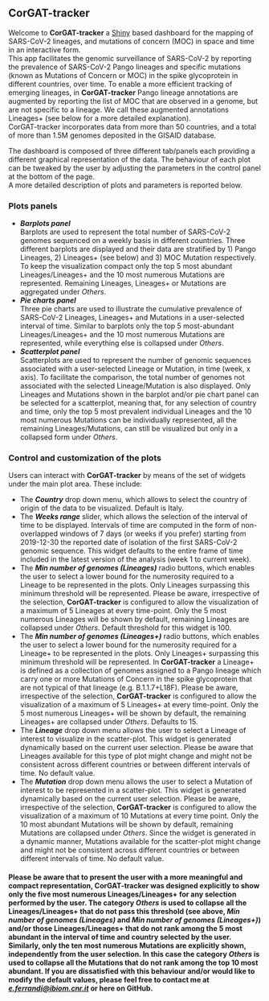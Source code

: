 ## CorGAT-tracker

Welcome to **CorGAT-tracker** a [Shiny](https://shiny.rstudio.com/) based dashboard for the mapping of SARS-CoV-2 lineages, and mutations of concern (MOC) in space and time in an interactive form.  
This app facilitates the genomic surveillance of SARS-CoV-2 by reporting the prevalence of SARS-CoV-2 Pango lineages and specific mutations (known as Mutations of Concern or MOC) in the spike glycoprotein in different countries, over time. To enable a more efficient tracking of emerging lineages, in **CorGAT-tracker** Pango lineage annotations are augmented by reporting the list of MOC that are observed in a genome, but are not specific to a lineage. We call these augmented annotations Lineages+ (see below for a more detailed explanation).  
CorGAT-tracker incorporates data from more than 50 countries, and a total of more than 1.5M genomes deposited in the GISAID database.

The dashboard is composed of three different tab/panels each providing a different graphical representation of the data. The behaviour of each plot can be tweaked by the user by adjusting the parameters in the control panel at the bottom of the page.  
A more detailed description of plots and parameters is reported below.

### Plots panels

* ***Barplots panel***  
Barplots are used to represent the total number of SARS-CoV-2 genomes sequenced on a weekly basis in different countries. Three different barplots are displayed and their data are stratified by 1) Pango Lineages, 2) Lineages+ (see below) and 3) MOC Mutation respectively. To keep the visualization compact only the top 5 most abundant Lineages/Lineages+ and the 10 most numerous Mutations are represented. Remaining Lineages, Lineages+ or Mutations are aggregated under *Others*.  
* ***Pie charts panel***  
Three pie charts are used to illustrate the cumulative prevalence of SARS-CoV-2 Lineages, Lineages+ and Mutations in a user-selected interval of time. Similar to barplots only the top 5 most-abundant Lineages/Lineages+ and the 10 most numerous Mutations are represented, while everything else is collapsed under *Others*.  
* ***Scatterplot panel***  
Scatterplots are used to represent the number of genomic sequences associated with a user-selected Lineage or Mutation, in time (week, x axis). To facilitate the comparison, the total number of genomes not associated with the selected Lineage/Mutation is also displayed. Only Lineages and Mutations shown in the barplot and/or pie chart panel can be selected for a scatterplot, meaning that, for any selection of country and time, only the top 5 most prevalent individual Lineages and the 10 most numerous Mutations can be individually represented, all the remaining Lineages/Mutations, can still be visualized but only in a collapsed form under *Others*.

### Control and customization of the plots

Users can interact with **CorGAT-tracker** by means of the set of widgets under the main plot area. These include:  
* The ***Country*** drop down menu, which allows to select the country of origin of the data to be visualized. Default is Italy.  
* The ***Weeks range*** slider, which allows the selection of the interval of  time to be displayed. Intervals of time are computed in the form of non-overlapped windows of 7 days (or weeks if you prefer) starting from 2019-12-30 the reported date of isolation of the first SARS-CoV-2 genomic sequence. This widget defaults to the entire frame of time included in the latest version of the analysis (week 1 to current week).
* The ***Min number of genomes (Lineages)*** radio buttons, which enables the user to select a lower bound for the numerosity required to a Lineage to be represented in the plots. Only Lineages surpassing this minimum threshold will be represented. Please be aware, irrespective of the selection, **CorGAT-tracker** is configured to allow the visualization of a maximum of 5 Lineages at every time-point. Only the 5 most numerous Lineages will be shown by default, remaining Lineages are collapsed under *Others*. Default threshold for this widget is 100.
* The ***Min number of genomes (Lineages+)*** radio buttons, which enables the user to select a lower bound for the numerosity required for a Lineage+ to be represented in the plots. Only Lineages+ surpassing this minimum threshold will be represented. In **CorGAT-tracker** a Lineage+ is defined as a collection of genomes assigned to a Pango lineage which carry one or more Mutations of Concern in the spike glycoprotein that are not typical of that lineage (e.g. B.1.1.7+L18F). Please be aware, irrespective of the selection, **CorGAT-tracker** is configured to allow the visualization of a maximum of 5 Lineages+ at every time-point. Only the 5 most numerous Lineages+ will be shown by default, the remaining Lineages+ are collapsed under *Others*. Defaults to 15.
* The ***Lineage*** drop down menu allows the user to select a Lineage of interest to visualize in the scatter-plot. This widget is generated dynamically based on the current user selection. Please be aware that Lineages available for this type of plot might change and might not be consistent across different countries or between different intervals of time. No default value.
* The ***Mutation*** drop down menu allows the user to select a Mutation of interest to be represented in a scatter-plot. This widget is generated dynamically based on the current user selection. Please be aware, irrespective of the selection, **CorGAT-tracker** is configured to allow the visualization of a maximum of 10 Mutations at every time point. Only the 10 most abundant Mutations will be shown by default, remaining Mutations are collapsed under *Others*. Since the widget is generated in a dynamic manner, Mutations available for the scatter-plot might change and might not be consistent across different countries or between different intervals of time. No default value.

#### Please be aware that to present the user with a more meaningful and compact representation, CorGAT-tracker was designed explicitly to show only the five most numerous Lineages/Lineages+ for any selection performed by the user. The category *Others* is used to collapse all the Lineages/Lineages+ that do not pass this threshold (see above, *Min number of genomes (Lineages)* and *Min number of genomes (Lineages+)*) and/or those Lineages/Lineages+ that do not rank among the 5 most abundant in the interval of time and country selected by the user. Similarly, only the ten most numerous Mutations are explicitly shown, independently from the user selection. In this case the category *Others* is used to collapse all the Mutations that do not rank among the top 10 most abundant. If you are dissatisfied with this behaviour and/or would like to modify the default values, please feel free to contact me at *e.ferrandi@ibiom.cnr.it* or here on GitHub.
